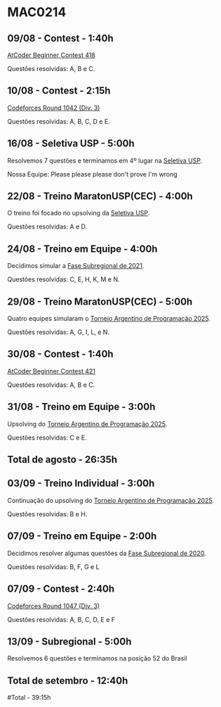 # MAC0214

## 09/08 - Contest - 1:40h

[AtCoder Beginner Contest 418](https://atcoder.jp/contests/abc418)

Questões resolvidas: A, B e C.

## 10/08 - Contest - 2:15h

[Codeforces Round 1042 (Div. 3)](https://codeforces.com/contest/2131)

Questões resolvidas: A, B, C, D e E.

## 16/08 - Seletiva USP - 5:00h

Resolvemos 7 questões e terminamos em 4º lugar na [Seletiva USP](https://codeforces.com/gym/106039).

Nossa Equipe: Please please please don't prove I'm wrong

## 22/08 - Treino MaratonUSP(CEC) - 4:00h

O treino foi focado no upsolving da [Seletiva USP](https://codeforces.com/gym/106039).

Questões resolvidas: A e D.

## 24/08 - Treino em Equipe - 4:00h

Decidimos simular a [Fase Subregional de 2021](https://codeforces.com/gym/103388).

Questões resolvidas: C, E, H, K, M e N.

## 29/08 - Treino MaratonUSP(CEC) - 5:00h

Quatro equipes simularam o [Torneio Argentino de Programação 2025](https://codeforces.com/gym/106054).

Questões resolvidas: A, G, I, L, e N.

## 30/08 - Contest - 1:40h

[AtCoder Beginner Contest 421](https://atcoder.jp/contests/abc421)

Questões resolvidas: A, B e C.

## 31/08 - Treino em Equipe - 3:00h

Upsolving do [Torneio Argentino de Programação 2025](https://codeforces.com/gym/106054).

Questões resolvidas: C e E.

## Total de agosto - 26:35h

## 03/09 - Treino Individual - 3:00h

Continuação do upsolving do [Torneio Argentino de Programação 2025](https://codeforces.com/gym/106054).

Questões resolvidas: B e H.

## 07/09 - Treino em Equipe - 2:00h

Decidimos resolver algumas questões da [Fase Subregional de 2020](https://codeforces.com/gym/102861).

Questões resolvidas: B, F, G e L

## 07/09 - Contest - 2:40h

[Codeforces Round 1047 (Div. 3)](https://codeforces.com/contest/2137)

Questões resolvidas: A, B, C, D, E e F

## 13/09 - Subregional - 5:00h

Resolvemos 6 questões e terminamos na posição 52 do Brasil 

## Total de setembro - 12:40h

#Total - 39:15h
